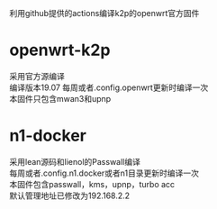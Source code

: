 利用github提供的actions编译k2p的openwrt官方固件  

# openwrt-k2p
采用官方源编译  
编译版本19.07
每周或者.config.openwrt更新时编译一次  
本固件只包含mwan3和upnp 

# n1-docker
采用lean源码和lienol的Passwall编译  
每周或者.config.n1.docker或者n1目录更新时编译一次  
本固件包含passwall，kms，upnp，turbo acc  
默认管理地址已修改为192.168.2.2  
